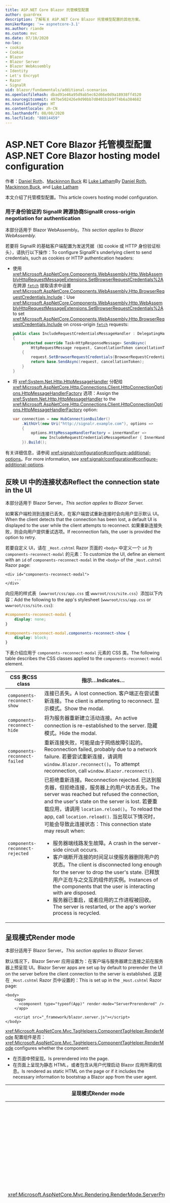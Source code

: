 ```yaml
---
title: ASP.NET Core Blazor 托管模型配置
author: guardrex
description: 了解有关 ASP.NET Core Blazor 托管模型配置的其他方案。
monikerRange: '>= aspnetcore-3.1'
ms.author: riande
ms.custom: mvc
ms.date: 07/10/2020
no-loc:
- cookie
- Cookie
- Blazor
- Blazor Server
- Blazor WebAssembly
- Identity
- Let's Encrypt
- Razor
- SignalR
uid: blazor/fundamentals/additional-scenarios
ms.openlocfilehash: dbad91e46a95d9ab5ec62d66e0d9a18938ff4520
ms.sourcegitcommit: 497be502426e9d90bb7d0401b1b9f74b6a384682
ms.translationtype: HT
ms.contentlocale: zh-CN
ms.lasthandoff: 08/08/2020
ms.locfileid: "88014459"
---
```

# <a name="aspnet-core-no-locblazor-hosting-model-configuration"></a><span data-ttu-id="d142b-103">ASP.NET Core Blazor 托管模型配置</span><span class="sxs-lookup"><span data-stu-id="d142b-103">ASP.NET Core Blazor hosting model configuration</span></span>

<span data-ttu-id="d142b-104">作者：[Daniel Roth](https://github.com/danroth27)、[Mackinnon Buck](https://github.com/MackinnonBuck) 和 [Luke Latham](https://github.com/guardrex)</span><span class="sxs-lookup"><span data-stu-id="d142b-104">By [Daniel Roth](https://github.com/danroth27), [Mackinnon Buck](https://github.com/MackinnonBuck), and [Luke Latham](https://github.com/guardrex)</span></span>

<span data-ttu-id="d142b-105">本文介绍了托管模型配置。</span><span class="sxs-lookup"><span data-stu-id="d142b-105">This article covers hosting model configuration.</span></span>

### <a name="no-locsignalr-cross-origin-negotiation-for-authentication"></a><span data-ttu-id="d142b-106">用于身份验证的 SignalR 跨源协商</span><span class="sxs-lookup"><span data-stu-id="d142b-106">SignalR cross-origin negotiation for authentication</span></span>

<span data-ttu-id="d142b-107">本部分适用于 Blazor WebAssembly。</span><span class="sxs-lookup"><span data-stu-id="d142b-107">*This section applies to Blazor WebAssembly.*</span></span>

<span data-ttu-id="d142b-108">若要将 SignalR 的基础客户端配置为发送凭据（如 cookie 或 HTTP 身份验证标头），请执行以下操作：</span><span class="sxs-lookup"><span data-stu-id="d142b-108">To configure SignalR's underlying client to send credentials, such as cookies or HTTP authentication headers:</span></span>

* <span data-ttu-id="d142b-109">使用 <xref:Microsoft.AspNetCore.Components.WebAssembly.Http.WebAssemblyHttpRequestMessageExtensions.SetBrowserRequestCredentials%2A> 在跨源 [`fetch`](https://developer.mozilla.org/docs/Web/API/Fetch_API/Using_Fetch) 提取请求中设置 <xref:Microsoft.AspNetCore.Components.WebAssembly.Http.BrowserRequestCredentials.Include>：</span><span class="sxs-lookup"><span data-stu-id="d142b-109">Use <xref:Microsoft.AspNetCore.Components.WebAssembly.Http.WebAssemblyHttpRequestMessageExtensions.SetBrowserRequestCredentials%2A> to set <xref:Microsoft.AspNetCore.Components.WebAssembly.Http.BrowserRequestCredentials.Include> on cross-origin [`fetch`](https://developer.mozilla.org/docs/Web/API/Fetch_API/Using_Fetch) requests:</span></span>

  ```csharp
  public class IncludeRequestCredentialsMessageHandler : DelegatingHandler
  {
      protected override Task<HttpResponseMessage> SendAsync(
          HttpRequestMessage request, CancellationToken cancellationToken)
      {
          request.SetBrowserRequestCredentials(BrowserRequestCredentials.Include);
          return base.SendAsync(request, cancellationToken);
      }
  }
  ```

* <span data-ttu-id="d142b-110">将 <xref:System.Net.Http.HttpMessageHandler> 分配给 <xref:Microsoft.AspNetCore.Http.Connections.Client.HttpConnectionOptions.HttpMessageHandlerFactory> 选项：</span><span class="sxs-lookup"><span data-stu-id="d142b-110">Assign the <xref:System.Net.Http.HttpMessageHandler> to the <xref:Microsoft.AspNetCore.Http.Connections.Client.HttpConnectionOptions.HttpMessageHandlerFactory> option:</span></span>

  ```csharp
  var connection = new HubConnectionBuilder()
      .WithUrl(new Uri("http://signalr.example.com"), options =>
      {
          options.HttpMessageHandlerFactory = innerHandler => 
              new IncludeRequestCredentialsMessageHandler { InnerHandler = innerHandler };
      }).Build();
  ```

<span data-ttu-id="d142b-111">有关详细信息，请参阅 <xref:signalr/configuration#configure-additional-options>。</span><span class="sxs-lookup"><span data-stu-id="d142b-111">For more information, see <xref:signalr/configuration#configure-additional-options>.</span></span>

## <a name="reflect-the-connection-state-in-the-ui"></a><span data-ttu-id="d142b-112">反映 UI 中的连接状态</span><span class="sxs-lookup"><span data-stu-id="d142b-112">Reflect the connection state in the UI</span></span>

<span data-ttu-id="d142b-113">本部分适用于 Blazor Server。</span><span class="sxs-lookup"><span data-stu-id="d142b-113">*This section applies to Blazor Server.*</span></span>

<span data-ttu-id="d142b-114">如果客户端检测到连接已丢失，在客户端尝试重新连接时会向用户显示默认 UI。</span><span class="sxs-lookup"><span data-stu-id="d142b-114">When the client detects that the connection has been lost, a default UI is displayed to the user while the client attempts to reconnect.</span></span> <span data-ttu-id="d142b-115">如果重新连接失败，则会向用户提供重试选项。</span><span class="sxs-lookup"><span data-stu-id="d142b-115">If reconnection fails, the user is provided the option to retry.</span></span>

<span data-ttu-id="d142b-116">若要自定义 UI，请在 `_Host.cshtml` Razor 页面的 `<body>` 中定义一个 `id` 为 `components-reconnect-modal` 的元素：</span><span class="sxs-lookup"><span data-stu-id="d142b-116">To customize the UI, define an element with an `id` of `components-reconnect-modal` in the `<body>` of the `_Host.cshtml` Razor page:</span></span>

```cshtml
<div id="components-reconnect-modal">
    ...
</div>
```

<span data-ttu-id="d142b-117">向应用的样式表（`wwwroot/css/app.css` 或 `wwwroot/css/site.css`）添加以下内容：</span><span class="sxs-lookup"><span data-stu-id="d142b-117">Add the following to the app's stylesheet (`wwwroot/css/app.css` or `wwwroot/css/site.css`):</span></span>

```css
#components-reconnect-modal {
    display: none;
}

#components-reconnect-modal.components-reconnect-show {
    display: block;
}
```

<span data-ttu-id="d142b-118">下表介绍应用于 `components-reconnect-modal` 元素的 CSS 类。</span><span class="sxs-lookup"><span data-stu-id="d142b-118">The following table describes the CSS classes applied to the `components-reconnect-modal` element.</span></span>

| <span data-ttu-id="d142b-119">CSS 类</span><span class="sxs-lookup"><span data-stu-id="d142b-119">CSS class</span></span>                       | <span data-ttu-id="d142b-120">指示&hellip;</span><span class="sxs-lookup"><span data-stu-id="d142b-120">Indicates&hellip;</span></span> |
| ------------------------------- | ----------------- |
| `components-reconnect-show`     | <span data-ttu-id="d142b-121">连接已丢失。</span><span class="sxs-lookup"><span data-stu-id="d142b-121">A lost connection.</span></span> <span data-ttu-id="d142b-122">客户端正在尝试重新连接。</span><span class="sxs-lookup"><span data-stu-id="d142b-122">The client is attempting to reconnect.</span></span> <span data-ttu-id="d142b-123">显示模式。</span><span class="sxs-lookup"><span data-stu-id="d142b-123">Show the modal.</span></span> |
| `components-reconnect-hide`     | <span data-ttu-id="d142b-124">将为服务器重新建立活动连接。</span><span class="sxs-lookup"><span data-stu-id="d142b-124">An active connection is re-established to the server.</span></span> <span data-ttu-id="d142b-125">隐藏模式。</span><span class="sxs-lookup"><span data-stu-id="d142b-125">Hide the modal.</span></span> |
| `components-reconnect-failed`   | <span data-ttu-id="d142b-126">重新连接失败，可能是由于网络故障引起的。</span><span class="sxs-lookup"><span data-stu-id="d142b-126">Reconnection failed, probably due to a network failure.</span></span> <span data-ttu-id="d142b-127">若要尝试重新连接，请调用 `window.Blazor.reconnect()`。</span><span class="sxs-lookup"><span data-stu-id="d142b-127">To attempt reconnection, call `window.Blazor.reconnect()`.</span></span> |
| `components-reconnect-rejected` | <span data-ttu-id="d142b-128">已拒绝重新连接。</span><span class="sxs-lookup"><span data-stu-id="d142b-128">Reconnection rejected.</span></span> <span data-ttu-id="d142b-129">已达到服务器，但拒绝连接，服务器上的用户状态丢失。</span><span class="sxs-lookup"><span data-stu-id="d142b-129">The server was reached but refused the connection, and the user's state on the server is lost.</span></span> <span data-ttu-id="d142b-130">若要重载应用，请调用 `location.reload()`。</span><span class="sxs-lookup"><span data-stu-id="d142b-130">To reload the app, call `location.reload()`.</span></span> <span data-ttu-id="d142b-131">当出现以下情况时，可能会导致此连接状态：</span><span class="sxs-lookup"><span data-stu-id="d142b-131">This connection state may result when:</span></span><ul><li><span data-ttu-id="d142b-132">服务器端线路发生故障。</span><span class="sxs-lookup"><span data-stu-id="d142b-132">A crash in the server-side circuit occurs.</span></span></li><li><span data-ttu-id="d142b-133">客户端断开连接的时间足以使服务器删除用户的状态。</span><span class="sxs-lookup"><span data-stu-id="d142b-133">The client is disconnected long enough for the server to drop the user's state.</span></span> <span data-ttu-id="d142b-134">已释放用户正在与之交互的组件的实例。</span><span class="sxs-lookup"><span data-stu-id="d142b-134">Instances of the components that the user is interacting with are disposed.</span></span></li><li><span data-ttu-id="d142b-135">服务器已重启，或者应用的工作进程被回收。</span><span class="sxs-lookup"><span data-stu-id="d142b-135">The server is restarted, or the app's worker process is recycled.</span></span></li></ul> |

## <a name="render-mode"></a><span data-ttu-id="d142b-136">呈现模式</span><span class="sxs-lookup"><span data-stu-id="d142b-136">Render mode</span></span>

<span data-ttu-id="d142b-137">本部分适用于 Blazor Server。</span><span class="sxs-lookup"><span data-stu-id="d142b-137">*This section applies to Blazor Server.*</span></span>

<span data-ttu-id="d142b-138">默认情况下，Blazor Server 应用设置为：在客户端与服务器建立连接之前在服务器上预呈现 UI。</span><span class="sxs-lookup"><span data-stu-id="d142b-138">Blazor Server apps are set up by default to prerender the UI on the server before the client connection to the server is established.</span></span> <span data-ttu-id="d142b-139">这是在 `_Host.cshtml` Razor 页中设置的：</span><span class="sxs-lookup"><span data-stu-id="d142b-139">This is set up in the `_Host.cshtml` Razor page:</span></span>

```cshtml
<body>
    <app>
      <component type="typeof(App)" render-mode="ServerPrerendered" />
    </app>

    <script src="_framework/blazor.server.js"></script>
</body>
```

<span data-ttu-id="d142b-140"><xref:Microsoft.AspNetCore.Mvc.TagHelpers.ComponentTagHelper.RenderMode> 配置组件是否：</span><span class="sxs-lookup"><span data-stu-id="d142b-140"><xref:Microsoft.AspNetCore.Mvc.TagHelpers.ComponentTagHelper.RenderMode> configures whether the component:</span></span>

* <span data-ttu-id="d142b-141">在页面中预呈现。</span><span class="sxs-lookup"><span data-stu-id="d142b-141">Is prerendered into the page.</span></span>
* <span data-ttu-id="d142b-142">在页面上呈现为静态 HTML，或者包含从用户代理启动 Blazor 应用所需的信息。</span><span class="sxs-lookup"><span data-stu-id="d142b-142">Is rendered as static HTML on the page or if it includes the necessary information to bootstrap a Blazor app from the user agent.</span></span>

| <span data-ttu-id="d142b-143">呈现模式</span><span class="sxs-lookup"><span data-stu-id="d142b-143">Render mode</span></span> | <span data-ttu-id="d142b-144">描述</span><span class="sxs-lookup"><span data-stu-id="d142b-144">Description</span></span> |
| --- | --- |
| <xref:Microsoft.AspNetCore.Mvc.Rendering.RenderMode.ServerPrerendered> | <span data-ttu-id="d142b-145">在静态 HTML 中呈现组件，并包含 Blazor Server 应用的标记。</span><span class="sxs-lookup"><span data-stu-id="d142b-145">Renders the component into static HTML and includes a marker for a Blazor Server app.</span></span> <span data-ttu-id="d142b-146">用户代理启动时，此标记用于启动 Blazor 应用。</span><span class="sxs-lookup"><span data-stu-id="d142b-146">When the user-agent starts, this marker is used to bootstrap a Blazor app.</span></span> |
| <xref:Microsoft.AspNetCore.Mvc.Rendering.RenderMode.Server> | <span data-ttu-id="d142b-147">呈现 Blazor Server 应用的标记。</span><span class="sxs-lookup"><span data-stu-id="d142b-147">Renders a marker for a Blazor Server app.</span></span> <span data-ttu-id="d142b-148">不包括组件的输出。</span><span class="sxs-lookup"><span data-stu-id="d142b-148">Output from the component isn't included.</span></span> <span data-ttu-id="d142b-149">用户代理启动时，此标记用于启动 Blazor 应用。</span><span class="sxs-lookup"><span data-stu-id="d142b-149">When the user-agent starts, this marker is used to bootstrap a Blazor app.</span></span> |
| <xref:Microsoft.AspNetCore.Mvc.Rendering.RenderMode.Static> | <span data-ttu-id="d142b-150">将组件呈现为静态 HTML。</span><span class="sxs-lookup"><span data-stu-id="d142b-150">Renders the component into static HTML.</span></span> |

<span data-ttu-id="d142b-151">不支持从静态 HTML 页面呈现服务器组件。</span><span class="sxs-lookup"><span data-stu-id="d142b-151">Rendering server components from a static HTML page isn't supported.</span></span>

## <a name="configure-the-no-locsignalr-client-for-no-locblazor-server-apps"></a><span data-ttu-id="d142b-152">为 Blazor Server 应用配置 SignalR 客户端</span><span class="sxs-lookup"><span data-stu-id="d142b-152">Configure the SignalR client for Blazor Server apps</span></span>

<span data-ttu-id="d142b-153">本部分适用于 Blazor Server。</span><span class="sxs-lookup"><span data-stu-id="d142b-153">*This section applies to Blazor Server.*</span></span>

<span data-ttu-id="d142b-154">在 `Pages/_Host.cshtml` 文件中配置 Blazor Server 应用使用的 SignalR 客户端。</span><span class="sxs-lookup"><span data-stu-id="d142b-154">Configure the SignalR client used by Blazor Server apps in the `Pages/_Host.cshtml` file.</span></span> <span data-ttu-id="d142b-155">将调用 `Blazor.start` 的脚本放置在 `_framework/blazor.server.js` 脚本之后的 `</body>` 标记内。</span><span class="sxs-lookup"><span data-stu-id="d142b-155">Place a script that calls `Blazor.start` after the `_framework/blazor.server.js` script and inside the `</body>` tag.</span></span>

### <a name="logging"></a><span data-ttu-id="d142b-156">Logging</span><span class="sxs-lookup"><span data-stu-id="d142b-156">Logging</span></span>

<span data-ttu-id="d142b-157">若要配置 SignalR 客户端日志记录，请执行以下操作：</span><span class="sxs-lookup"><span data-stu-id="d142b-157">To configure SignalR client logging:</span></span>

* <span data-ttu-id="d142b-158">将 `autostart="false"` 属性添加到 `blazor.server.js` 脚本的 `<script>` 标记中。</span><span class="sxs-lookup"><span data-stu-id="d142b-158">Add an `autostart="false"` attribute to the `<script>` tag for the `blazor.server.js` script.</span></span>
* <span data-ttu-id="d142b-159">传入调用 `configureLogging` 的配置对象 (`configureSignalR`)，此对象在客户端生成器上具有日志级别。</span><span class="sxs-lookup"><span data-stu-id="d142b-159">Pass in a configuration object (`configureSignalR`) that calls `configureLogging` with the log level on the client builder.</span></span>

```cshtml
    ...

    <script autostart="false" src="_framework/blazor.server.js"></script>
    <script>
      Blazor.start({
        configureSignalR: function (builder) {
          builder.configureLogging("information");
        }
      });
    </script>
</body>
```

<span data-ttu-id="d142b-160">在前面的示例中，`information` 相当于日志级别 <xref:Microsoft.Extensions.Logging.LogLevel.Information?displayProperty=nameWithType>。</span><span class="sxs-lookup"><span data-stu-id="d142b-160">In the preceding example, `information` is equivalent to a log level of <xref:Microsoft.Extensions.Logging.LogLevel.Information?displayProperty=nameWithType>.</span></span>

### <a name="modify-the-reconnection-handler"></a><span data-ttu-id="d142b-161">修改重新连接处理程序</span><span class="sxs-lookup"><span data-stu-id="d142b-161">Modify the reconnection handler</span></span>

<span data-ttu-id="d142b-162">可以针对自定义行为修改重新连接处理程序的线路连接事件，如：</span><span class="sxs-lookup"><span data-stu-id="d142b-162">The reconnection handler's circuit connection events can be modified for custom behaviors, such as:</span></span>

* <span data-ttu-id="d142b-163">在连接断开时通知用户。</span><span class="sxs-lookup"><span data-stu-id="d142b-163">To notify the user if the connection is dropped.</span></span>
* <span data-ttu-id="d142b-164">在线路连接时（通过客户端）执行日志记录。</span><span class="sxs-lookup"><span data-stu-id="d142b-164">To perform logging (from the client) when a circuit is connected.</span></span>

<span data-ttu-id="d142b-165">若要修改连接事件，请执行以下操作：</span><span class="sxs-lookup"><span data-stu-id="d142b-165">To modify the connection events:</span></span>

* <span data-ttu-id="d142b-166">将 `autostart="false"` 属性添加到 `blazor.server.js` 脚本的 `<script>` 标记中。</span><span class="sxs-lookup"><span data-stu-id="d142b-166">Add an `autostart="false"` attribute to the `<script>` tag for the `blazor.server.js` script.</span></span>
* <span data-ttu-id="d142b-167">为断开的连接 (`onConnectionDown`) 和建立/重新建立的连接 (`onConnectionUp`) 注册连接更改回叫。</span><span class="sxs-lookup"><span data-stu-id="d142b-167">Register callbacks for connection changes for dropped connections (`onConnectionDown`) and established/re-established connections (`onConnectionUp`).</span></span> <span data-ttu-id="d142b-168">必须同时指定 `onConnectionDown` 和 `onConnectionUp`。</span><span class="sxs-lookup"><span data-stu-id="d142b-168">**Both** `onConnectionDown` and `onConnectionUp` must be specified.</span></span>

```cshtml
    ...

    <script autostart="false" src="_framework/blazor.server.js"></script>
    <script>
      Blazor.start({
        reconnectionHandler: {
          onConnectionDown: (options, error) => console.error(error);
          onConnectionUp: () => console.log("Up, up, and away!");
        }
      });
    </script>
</body>
```

### <a name="adjust-the-reconnection-retry-count-and-interval"></a><span data-ttu-id="d142b-169">调整重新连接重试计数和间隔</span><span class="sxs-lookup"><span data-stu-id="d142b-169">Adjust the reconnection retry count and interval</span></span>

<span data-ttu-id="d142b-170">若要调整重新连接重试计数和间隔，请执行以下操作：</span><span class="sxs-lookup"><span data-stu-id="d142b-170">To adjust the reconnection retry count and interval:</span></span>

* <span data-ttu-id="d142b-171">将 `autostart="false"` 属性添加到 `blazor.server.js` 脚本的 `<script>` 标记中。</span><span class="sxs-lookup"><span data-stu-id="d142b-171">Add an `autostart="false"` attribute to the `<script>` tag for the `blazor.server.js` script.</span></span>
* <span data-ttu-id="d142b-172">设置允许的每次重试尝试 (`retryIntervalMilliseconds`) 的重试次数 (`maxRetries`) 和时间间隔（以毫秒为单位）。</span><span class="sxs-lookup"><span data-stu-id="d142b-172">Set the number of retries (`maxRetries`) and period in milliseconds permitted for each retry attempt (`retryIntervalMilliseconds`).</span></span>

```cshtml
    ...

    <script autostart="false" src="_framework/blazor.server.js"></script>
    <script>
      Blazor.start({
        reconnectionOptions: {
          maxRetries: 3,
          retryIntervalMilliseconds: 2000
        }
      });
    </script>
</body>
```

### <a name="hide-or-replace-the-reconnection-display"></a><span data-ttu-id="d142b-173">隐藏或替换重新连接显示</span><span class="sxs-lookup"><span data-stu-id="d142b-173">Hide or replace the reconnection display</span></span>

<span data-ttu-id="d142b-174">若要隐藏重新连接显示，请执行以下操作：</span><span class="sxs-lookup"><span data-stu-id="d142b-174">To hide the reconnection display:</span></span>

* <span data-ttu-id="d142b-175">将 `autostart="false"` 属性添加到 `blazor.server.js` 脚本的 `<script>` 标记中。</span><span class="sxs-lookup"><span data-stu-id="d142b-175">Add an `autostart="false"` attribute to the `<script>` tag for the `blazor.server.js` script.</span></span>
* <span data-ttu-id="d142b-176">将重新连接处理程序的 `_reconnectionDisplay` 设置为空对象（`{}` 或 `new Object()`）。</span><span class="sxs-lookup"><span data-stu-id="d142b-176">Set the reconnection handler's `_reconnectionDisplay` to an empty object (`{}` or `new Object()`).</span></span>

```cshtml
    ...

    <script autostart="false" src="_framework/blazor.server.js"></script>
    <script>
      window.addEventListener('beforeunload', function () {
        Blazor.defaultReconnectionHandler._reconnectionDisplay = {};
      });
    </script>
</body>
```

<span data-ttu-id="d142b-177">若要替换重新连接显示，请将前面示例中的 `_reconnectionDisplay` 设置为要显示的元素：</span><span class="sxs-lookup"><span data-stu-id="d142b-177">To replace the reconnection display, set `_reconnectionDisplay` in the preceding example to the element for display:</span></span>

```javascript
Blazor.defaultReconnectionHandler._reconnectionDisplay = 
  document.getElementById("{ELEMENT ID}");
```

<span data-ttu-id="d142b-178">占位符 `{ELEMENT ID}` 是要显示的 HTML 元素的 ID。</span><span class="sxs-lookup"><span data-stu-id="d142b-178">The placeholder `{ELEMENT ID}` is the ID of the HTML element to display.</span></span>

## <a name="influence-html-head-tag-elements"></a><span data-ttu-id="d142b-179">影响 HTML `<head>` 标记元素</span><span class="sxs-lookup"><span data-stu-id="d142b-179">Influence HTML `<head>` tag elements</span></span>

<span data-ttu-id="d142b-180">本部分适用于 Blazor WebAssembly 和 Blazor Server 即将发布的 ASP.NET Core 5.0 版本。</span><span class="sxs-lookup"><span data-stu-id="d142b-180">*This section applies to the upcoming ASP.NET Core 5.0 release of Blazor WebAssembly and Blazor Server.*</span></span>

<span data-ttu-id="d142b-181">`Title`、`Link` 和 `Meta` 组件呈现时，会在 HTML `<head>` 标记元素中添加或更新数据：</span><span class="sxs-lookup"><span data-stu-id="d142b-181">When rendered, the `Title`, `Link`, and `Meta` components add or update data in the HTML `<head>` tag elements:</span></span>

```razor
@using Microsoft.AspNetCore.Components.Web.Extensions.Head

<Title Value="{TITLE}" />
<Link href="{URL}" rel="stylesheet" />
<Meta content="{DESCRIPTION}" name="description" />
```

<span data-ttu-id="d142b-182">在前面的示例中，`{TITLE}`、`{URL}` 和 `{DESCRIPTION}` 的占位符是字符串值、Razor 变量或 Razor 表达式。</span><span class="sxs-lookup"><span data-stu-id="d142b-182">In the preceding example, placeholders for `{TITLE}`, `{URL}`, and `{DESCRIPTION}` are string values, Razor variables, or Razor expressions.</span></span>

<span data-ttu-id="d142b-183">具有以下特性：</span><span class="sxs-lookup"><span data-stu-id="d142b-183">The following characteristics apply:</span></span>

* <span data-ttu-id="d142b-184">支持服务器端预呈现。</span><span class="sxs-lookup"><span data-stu-id="d142b-184">Server-side prerendering is supported.</span></span>
* <span data-ttu-id="d142b-185">`Value` 参数是 `Title` 组件唯一有效的参数。</span><span class="sxs-lookup"><span data-stu-id="d142b-185">The `Value` parameter is the only valid parameter for the `Title` component.</span></span>
* <span data-ttu-id="d142b-186">为 `Meta` 和 `Link` 组件提供的 HTML 属性是在[其他属性](xref:blazor/components/index#attribute-splatting-and-arbitrary-parameters)中捕获的，并传递到呈现的 HTML 标记。</span><span class="sxs-lookup"><span data-stu-id="d142b-186">HTML attributes provided to the `Meta` and `Link` components are captured in [additional attributes](xref:blazor/components/index#attribute-splatting-and-arbitrary-parameters) and passed through to the rendered HTML tag.</span></span>
* <span data-ttu-id="d142b-187">对于多个 `Title` 组件，页的标题反映了呈现的最后一个 `Title` 组件的 `Value`。</span><span class="sxs-lookup"><span data-stu-id="d142b-187">For multiple `Title` components, the title of the page reflects the `Value` of the last `Title` component rendered.</span></span>
* <span data-ttu-id="d142b-188">如果多个 `Meta` 或 `Link` 组件包含在相同的属性中，则每个 `Meta` 或 `Link` 组件呈现且仅呈现一个 HTML 标记。</span><span class="sxs-lookup"><span data-stu-id="d142b-188">If multiple `Meta` or `Link` components are included with identical attributes, there's exactly one HTML tag rendered per `Meta` or `Link` component.</span></span> <span data-ttu-id="d142b-189">两个 `Meta` 或 `Link` 组件不能引用同一个呈现的 HTML 标记。</span><span class="sxs-lookup"><span data-stu-id="d142b-189">Two `Meta` or `Link` components can't refer to the same rendered HTML tag.</span></span>
* <span data-ttu-id="d142b-190">对现有 `Meta` 或 `Link` 组件的参数所做的更改将在其呈现的 HTML 标记中体现。</span><span class="sxs-lookup"><span data-stu-id="d142b-190">Changes to the parameters of existing `Meta` or `Link` components are reflected in their rendered HTML tags.</span></span>
* <span data-ttu-id="d142b-191">如果不再呈现 `Link` 或 `Meta` 组件，并因此由框架释放，则会删除其呈现的 HTML 标记。</span><span class="sxs-lookup"><span data-stu-id="d142b-191">When the `Link` or `Meta` components are no longer rendered and thus disposed by the framework, their rendered HTML tags are removed.</span></span>

<span data-ttu-id="d142b-192">在子组件中使用其中一个框架组件时，只要呈现包含框架组件的子组件，呈现的 HTML 标记就会影响父组件的任何其他子组件。</span><span class="sxs-lookup"><span data-stu-id="d142b-192">When one of the framework components is used in a child component, the rendered HTML tag influences any other child component of the parent component as long as the child component containing the framework component is rendered.</span></span> <span data-ttu-id="d142b-193">在子组件中使用其中一个框架组件，与在 `wwwroot/index.html` 或 `Pages/_Host.cshtml` 中放置一个 HTML 标记之间的区别是，框架组件已呈现的 HTML 标记：</span><span class="sxs-lookup"><span data-stu-id="d142b-193">The distinction between using the one of these framework components in a child component and placing a an HTML tag in `wwwroot/index.html` or `Pages/_Host.cshtml` is that a framework component's rendered HTML tag:</span></span>

* <span data-ttu-id="d142b-194">可以根据应用程序状态进行修改。</span><span class="sxs-lookup"><span data-stu-id="d142b-194">Can be modified by application state.</span></span> <span data-ttu-id="d142b-195">不能根据应用程序状态修改硬编码 HTML 标记。</span><span class="sxs-lookup"><span data-stu-id="d142b-195">A hard-coded HTML tag can't be modified by application state.</span></span>
* <span data-ttu-id="d142b-196">将在不再呈现父组件的情况下从 HTML `<head>` 中被删除。</span><span class="sxs-lookup"><span data-stu-id="d142b-196">Is removed from the HTML `<head>` when the parent component is no longer rendered.</span></span>

## <a name="additional-resources"></a><span data-ttu-id="d142b-197">其他资源</span><span class="sxs-lookup"><span data-stu-id="d142b-197">Additional resources</span></span>

* <xref:fundamentals/logging/index>
